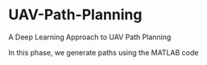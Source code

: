 # UAV-Path-Planning
A Deep Learning Approach to UAV Path Planning

In this phase, we generate paths using the MATLAB code